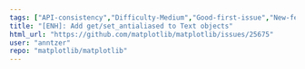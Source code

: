 ```yaml
---
tags: ["API-consistency","Difficulty-Medium","Good-first-issue","New-feature","topic-text"]
title: "[ENH]: Add get/set_antialiased to Text objects"
html_url: "https://github.com/matplotlib/matplotlib/issues/25675"
user: "anntzer"
repo: "matplotlib/matplotlib"
---
```


